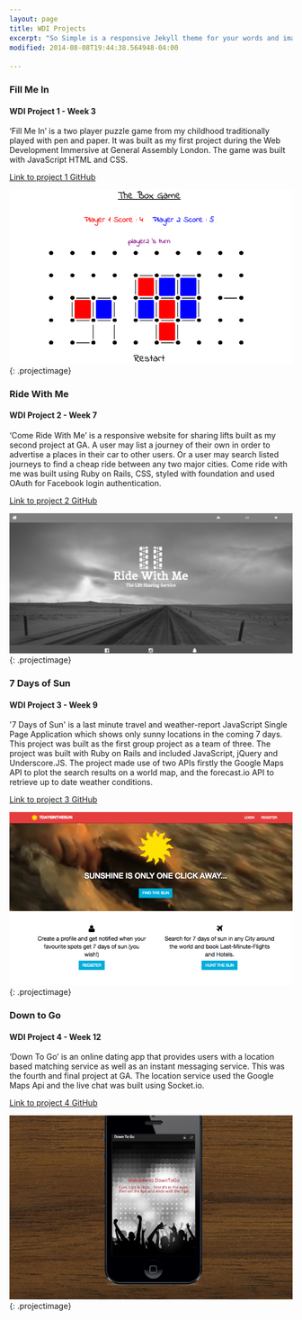 ```yaml
---
layout: page
title: WDI Projects
excerpt: "So Simple is a responsive Jekyll theme for your words and images."
modified: 2014-08-08T19:44:38.564948-04:00

---
```



### Fill Me In


#### WDI Project 1 - Week 3

‘Fill Me In’ is a two player puzzle game from my childhood traditionally played with pen and paper. It was built as my first project during the Web Development Immersive at General Assembly London. The game was built with JavaScript HTML and CSS.

[Link to project 1 GitHub](https://github.com/AlistairHopkins92/wdi-project-1)

![GitHub Logo](/images/fillmein.png){: .projectimage}



### Ride With Me


#### WDI Project 2 - Week 7


‘Come Ride With Me’ is a responsive website for sharing lifts built as my second project at GA. A user may list a journey of their own in order to advertise a places in their car to other users. Or a user may search listed journeys to find a cheap ride between any two major cities. Come ride with me was built using Ruby on Rails, CSS, styled with foundation and used OAuth for Facebook login authentication.

[Link to project 2 GitHub](https://github.com/AlistairHopkins92/wdi-project-2)

![GitHub Logo](/images/ridewithme.png){: .projectimage}




### 7 Days of Sun


#### WDI Project 3 - Week 9


'7 Days of Sun' is a last minute travel and weather-report JavaScript Single Page Application which shows only sunny locations in the coming 7 days. This project was built as the first group project as a team of three. The project was built with Ruby on Rails and included JavaScript, jQuery and Underscore.JS. The project made use of two APIs firstly the Google Maps API to plot the search results on a world map, and the forecast.io API to retrieve up to date weather conditions.

[Link to project 3 GitHub](https://github.com/matmenzl/wdi-project-3)


![GitHub Logo](/images/7days.png){: .projectimage}



### Down to Go


#### WDI Project 4 - Week 12


‘Down To Go’ is an online dating app that provides users with a location based matching service as well as an instant messaging service. This was the fourth and final project at GA. The location service used the Google Maps Api and the live chat was built using Socket.io.

[Link to project 4 GitHub](https://github.com/AlistairHopkins92/wdi-project-4)

![GitHub Logo](/images/downtogo.png){: .projectimage}

[^1]: Example: *domain.com/category-name/post-title*